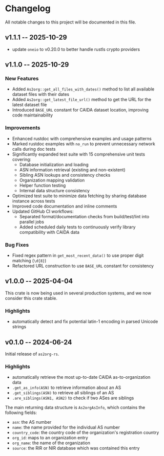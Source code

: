 # Changelog

All notable changes to this project will be documented in this file.

## v1.1.1 -- 2025-10-29

* update `oneio` to v0.20.0 to better handle rustls crypto providers

## v1.1.0 -- 2025-10-29

### New Features

* Added `As2org::get_all_files_with_dates()` method to list all available dataset files with their dates
* Added `As2org::get_latest_file_url()` method to get the URL for the latest dataset file
* Introduced `BASE_URL` constant for CAIDA dataset location, improving code maintainability

### Improvements

* Enhanced rustdoc with comprehensive examples and usage patterns
* Marked rustdoc examples with `no_run` to prevent unnecessary network calls during doc tests
* Significantly expanded test suite with 15 comprehensive unit tests covering:
    - Database initialization and loading
    - ASN information retrieval (existing and non-existent)
    - Sibling ASN lookups and consistency checks
    - Organization mapping validation
    - Helper function testing
    - Internal data structure consistency
* Optimized test suite to minimize data fetching by sharing database instance across tests
* Improved code documentation and inline comments
* Updated GitHub CI workflows:
    - Separated format/documentation checks from build/test/lint into parallel jobs
    - Added scheduled daily tests to continuously verify library compatibility with CAIDA data

### Bug Fixes

* Fixed regex pattern in `get_most_recent_data()` to use proper digit matching (`\d{8}`)
* Refactored URL construction to use `BASE_URL` constant for consistency

## v1.0.0 -- 2025-04-04

This crate is now being used in several production systems, and we now consider this crate stable.

### Highlights

* automatically detect and fix potential latin-1 encoding in parsed Unicode strings

## v0.1.0 -- 2024-06-24

Initial release of `as2org-rs`.

### Highlights

* automatically retrieve the most up-to-date CAIDA as-to-organization data
* `.get_as_info(ASN)` to retrieve information about an AS
* `.get_siblings(ASN)` to retrieve all siblings of an AS
* `.are_siblings(ASN1, ASN2)` to check if two ASes are siblings

The main returning data structure is `As2orgAsInfo`, which contains the following fields:

* `asn`: the AS number
* `name`: the name provided for the individual AS number
* `country_code`: the country code of the organization's registration country
* `org_id`: maps to an organization entry
* `org_name`: the name of the organization
* `source`: the RIR or NIR database which was contained this entry
